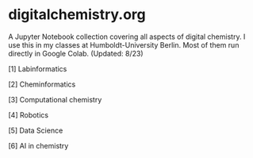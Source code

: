 # digitalchemistry.org
A Jupyter Notebook collection covering all aspects of digital chemistry. I use this in my classes at Humboldt-University Berlin. Most of them run directly in Google Colab. (Updated: 8/23)

[1] Labinformatics

[2] Cheminformatics

[3] Computational chemistry

[4] Robotics

[5] Data Science

[6] AI in chemistry
